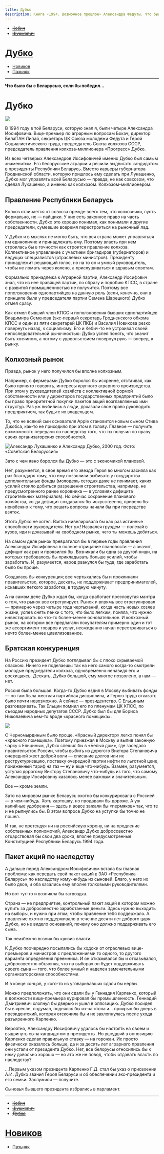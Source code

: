 ```yaml
---
title: Дубко
description: Книга «1994. Возможное прошлое» Александра Федуты. Что было бы с Беларусью, если бы победил Дубко? 
---
```


- ~~[Кебич](./1.md)~~
- ~~[Шушкевич](./2.md)~~
# [Дубко](./3.md)
- [Новиков](./4.md)
- [Пазьняк](./5.md)


---

**Что было бы с Беларусью, если бы победил…**

# Дубко

![](img/3-1.jpg)

В 1994 году в той Беларуси, которую знал я, были четыре Александра Иосифовича. Вице-премьер по аграрным вопросам Бокач, директор БелаПАН Липай, секретарь ЦК Союза молодежи Федута и Герой Социалистического труда, председатель Союза колхозов СССР, председатель правления колхоза-миллионера «Прогресс» Дубко.

Из всех четверых Александров Иосифовичей именно Дубко был самым знаменитым. Его белорусские аграрии и решили выдвигать кандидатом в президенты Республики Беларусь. Вместо карьеры губернатора Гродненской области, которую пришлось ему сделать при Лукашенко, Дубко мог управлять всей Беларусью — правда, не как совхозом, что сделал Лукашенко, а именно как колхозом. Колхозом-миллионером.


## Правление Республики Беларусь

Колхоз отличается от совхоза прежде всего тем, что колхозники, пусть формально, но — пайщики. У них есть законное право на часть собственности. Дубко это хорошо понимал, как понимали и другие председатели, сумевшие вовремя перестроиться на рыночный лад.

У Дубко и в мыслях не могло быть, что вся страна может управляться им единолично и принадлежать ему. Поэтому власть при нем строилась бы в точности как строится правление колхоза. Коллективное управление с участием бригадиров \(губернаторов\) и ведущих специалистов \(отраслевых министров\). Президенту принадлежит решающий голос, но на то он и умный руководитель, чтобы не ломать через колено, а прислушиваться к здравым советам.

Формально принадлежа к Аграрной партии, Александр Иосифович знал, что из нее правящей партии, по образу и подобию КПСС, в стране с развитой промышленностью не получится. Поэтому все поползновения однопартийцев на данную роль \(если, конечно, они в принципе были у председателя партии Семена Шарецкого\) Дубко отмел сразу.

Как отмел бывший член КПСС и поползновения бывших однопартийцев Владимира Семенова \(экс-первый секретарь Гродненского обкома КПСС и один из пяти секретарей ЦК ПКБ\) и Василия Новикова резко повернуть назад, к социализму. Его и Кебич-то не устраивал своей непоследовательной рыночностью: Дубко успел понять, что значит быть хозяином, а потому с удовольствием повернул руль — вперед, к рынку.


## Колхозный рынок

Правда, рынок у него получился бы вполне колхозным.

Например, с фермерами Дубко боролся бы искренне, отстаивая, как было принято говорить, интересы крупного аграрного производства. При этом у руководителей хозяйств с коллективной формой собственности или у директоров государственных предприятий было бы право приоритетной покупки пакетов акций возглавляемых ими структур. Раз уж выбились в люди, доказали свое право руководить предприятием, так будьте их владельцем.

То, что не всякий сын основателя Apple становится новым сыном Стива Джобса, как-то не приходило при этом в голову. Главное — получить возможность передачи по наследству того, что ты получил по праву своих организаторских способностей.

![Александр Лукашенко и Александр Дубко, 2000 год. Фото: «Советская Белоруссия»](images/3-2.jpg)


Зато с чем явно боролся бы Дубко — это с экономикой плановой.

Нет, разумеется, в свое время его звезда Героя во многом засияла как раз благодаря тому, что ему позволили выбивать у государства дополнительные фонды \(молодежь сегодня даже не понимает, каких усилий стоило добиться разрешения строительства, например, не предусмотренного ранее коровника — в условиях дефицита строительных материалов\). Но сейчас сохранение планового хозяйства, когда дефицит создавался бы искусственно, привело бы неизбежно к тому, что решать вопросы начали бы при посредстве взяток.

Этого Дубко не хотел. Взятка нивелировала бы как раз истинные способности руководителя. Нет уж\! Назвался груздем — полезай в кузов, иди и доказывай на свободном рынке, чего ты можешь добиться.

На самом деле рынок превратился бы в первые годы правления Александра Иосифовича в полное отрицание плановости — а значит, дефицит как раз и проявился бы. Возникали бы одна за другой ниши, на которых требовалось бы прикладывать больше усилий, чтобы заработать. И, разумеется, народ рванулся бы туда, где заработать было бы проще.

Создалась бы конкуренция; все чертыхались бы и проклинали правительство, которое, дескать, не поддерживает предпринимателей, искавших легкого заработка, в трудную минуту.

А на самом деле Дубко ждал бы, когда сработает пресловутая мантра о том, что рынок все отрегулирует. Рынок и впрямь все отрегулировал — примерно через четыре года чертыханий, когда часть новых хозяев жизни, успев снять пенки с того, что было легким, поняла, что нужно инвестировать во что-то более-менее основательное. И колхозный рынок, на котором все предлагали покупателям примерно один и тот же ассортимент товаров и услуг, неожиданно начал перестраиваться в нечто более-менее цивилизованное.


## Братская конкуренция

На Россию президент Дубко поглядывал бы с плохо скрываемой опаскою. Ничего не поделаешь: так на него самого когда-то смотрели молодые председатели колхоза, одновременно ненавидя его и восхищаясь. Дескать, Дубко большой, ему многое позволено, а нам — нет.

Россия была большая. Когда-то Дубко ездил в Москву выбивать фонды — но там была жесткая партийная дисциплина, и Герою труда отказать было почти невозможно. А сейчас — президентство. С Ельциным разговаривать. Так Ельцин помнил его по пленумам ЦК КПСС, по съездам народных депутатов СССР. Дубко был бы для Бориса Николаевича кем-то вроде «красного помещика».

![](img/3-3.jpg)

С Черномырдиным было проще. «Красный директор» легко понял бы «красного помещика». Поэтому приезжая в Москву и выпив законную чарку с Ельциным, Дубко спешил бы в «Белый дом», где заседало правительство России, чтобы выбить из дорогого Виктора Степановича очередной жест доброй воли — списание долгов или их реструктуризацию, поставку очередной партии нефти по льготной цене, пониженный тариф на газ — ну и еще что-нибудь. Взамен, разумеется, уступая дорогому Виктору Степановичу что-нибудь из того, что самому Александру Иосифовичу казалось менее важным и значительным.

Все — кроме земли.

Зато на мировом рынке Беларусь охотно бы конкурировала с Россией — в чем-нибудь. Хоть картошку, но продавали бы дороже. А уж калийные удобрения — здесь и вовсе зажали бы «пермяков» так, что те и не рыпнулись бы. В этом вопросе Дубко на уступки бы точно не пошел.

И так, не претендуя ни на российскую корону, ни на продление собственных полномочий, Александр Дубко добросовестно отцарствовал бы свои два срока, вполне предусмотренные Конституцией Республики Беларусь 1994 года.


## Пакет акций по наследству

А дальше перед Александром Иосифовичем встала бы главная проблема: как передать свой пакет акций в ЗАО «Республика Беларусь» по наследству кому-нибудь из сыновей. Благо, у него их было двое, и оба казались ему вполне толковыми руководителями.

Но вот тут-то и возникла бы загвоздка.

Страна — не предприятие, контрольный пакет акций в котором можно купить за добросовестно заработанные деньги. Здесь нужно выходить на выборы, и нужно при этом, чтобы правление тебя поддержало. А правление охотно поддерживало в течение десяти лет доброго царя Дубко, но не видело оснований, почему оно должно поддерживать его сына.

Так неизбежно возник бы кризис власти.

К Дубко поочередно посылались бы ходоки от отраслевых вице-премьеров и министров с предложениями то одного, то другого варианта определения преемника. И он отказывался бы и отказывался, добросовестно объясняя, что на выборах он будет поддерживать своего сына — того, что более умный и наделен замечательными организаторскими способностями.

И в конце концов, у кого-то из уговаривавших сдали бы нервы.

Можно предположить, что они сдали бы у Геннадия Карпенко, который в должности вице-премьера курировал бы промышленность. Геннадий Дмитриевич хлопнул бы дверью и ушел в оппозицию. Дубко посидел бы в кресле, подумал, поднялся бы из-за стола и… прикрыл бы дверь в президентский, которая отскочила бы и не захлопнулась после ухода разъяренного Карпенко.

Вероятно, Александру Иосифовичу удалось бы настоять на своем и выдвинуть сына кандидатом в президенты. Но ушедший в оппозицию Карпенко сделал правильную ставку — на горожан. Их просто физически оказалось больше, да и за десять лет аграрного правления они устали от президента Дубко. Нет, все белорусы относились бы к нему довольно хорошо — но это же не повод, чтобы отдавать власть по наследству?

…Первым указом президента Карпенко Г.Д. стал бы указ о присвоении А.И. Дубко звания Героя Беларуси и об обеспечении экс-президента и его семьи. Заслужили — получите.

Сыновья бывшего президента избрались в парламент.

---

- ~~[Кебич](./1.md)~~
- ~~[Шушкевич](./2.md)~~
- ~~[Дубко](./3.md)~~
# [Новиков](./4.md)
- [Пазьняк](./5.md)
